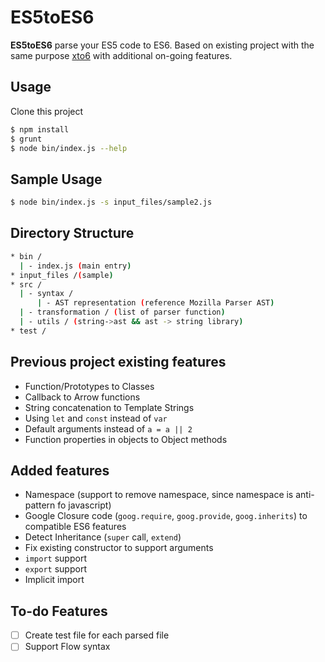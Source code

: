 # ES5toES6

**ES5toES6** parse your ES5 code to ES6. Based on existing project with the same purpose [xto6](https://github.com/mohebifar/xto6) with additional on-going features.

## Usage
Clone this project

```bash
$ npm install
$ grunt
$ node bin/index.js --help
```

## Sample Usage
```bash
$ node bin/index.js -s input_files/sample2.js
```

## Directory Structure
```bash
* bin /
  | - index.js (main entry)
* input_files /(sample)
* src /
  | - syntax /
      | - AST representation (reference Mozilla Parser AST)
  | - transformation / (list of parser function)
  | - utils / (string->ast && ast -> string library)
* test /
```

## Previous project existing features
* Function/Prototypes to Classes
* Callback to Arrow functions
* String concatenation to Template Strings
* Using `let` and `const` instead of `var`
* Default arguments instead of `a = a || 2`
* Function properties in objects to Object methods

## Added features
- Namespace (support to remove namespace, since namespace is anti-pattern fo javascript)
- Google Closure code (`goog.require`, `goog.provide`, `goog.inherits`) to compatible ES6 features
- Detect Inheritance (`super` call, `extend`)
- Fix existing constructor to support arguments
- `import` support
- `export` support
- Implicit import

## To-do Features
- [ ] Create test file for each parsed file
- [ ] Support Flow syntax
